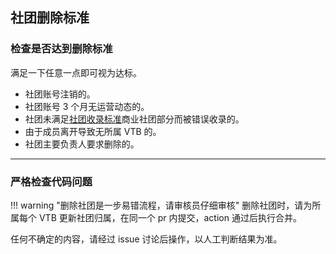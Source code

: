 ## 社团删除标准

### 检查是否达到删除标准

满足一下任意一点即可视为达标。

- 社团账号注销的。
- 社团账号 3 个月无运营动态的。
- 社团未满足[社团收录标准](./add-group.md)商业社团部分而被错误收录的。
- 由于成员离开导致无所属 VTB 的。
- 社团主要负责人要求删除的。

---

### 严格检查代码问题

!!! warning "删除社团是一步易错流程，请审核员仔细审核"
    删除社团时，请为所属每个 VTB 更新社团归属，在同一个 pr 内提交，action 通过后执行合并。

任何不确定的内容，请经过 issue 讨论后操作，以人工判断结果为准。
